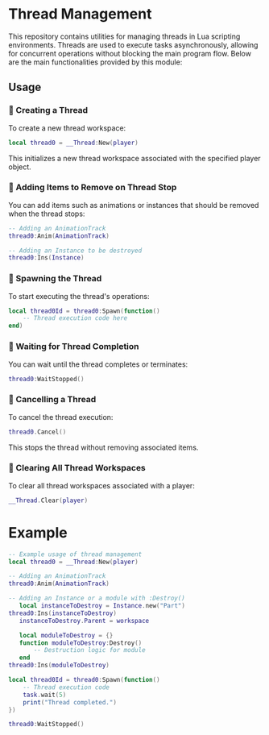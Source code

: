 # Thread Management

This repository contains utilities for managing threads in Lua scripting environments. Threads are used to execute tasks asynchronously, allowing for concurrent operations without blocking the main program flow. Below are the main functionalities provided by this module:

## Usage

### 🔹 Creating a Thread

To create a new thread workspace:

```lua
local thread0 = __Thread:New(player)
```
This initializes a new thread workspace associated with the specified player object.

### 🔹 Adding Items to Remove on Thread Stop
You can add items such as animations or instances that should be removed when the thread stops:

```lua
-- Adding an AnimationTrack
thread0:Anim(AnimationTrack)

-- Adding an Instance to be destroyed
thread0:Ins(Instance)
```

### 🔹 Spawning the Thread
To start executing the thread's operations:

```lua
local thread0Id = thread0:Spawn(function()
    -- Thread execution code here
end)
```

### 🔹 Waiting for Thread Completion
You can wait until the thread completes or terminates:

```lua
thread0:WaitStopped()
```

### 🔹 Cancelling a Thread
To cancel the thread execution:
```lua
thread0.Cancel()
```
This stops the thread without removing associated items.

### 🔹 Clearing All Thread Workspaces
To clear all thread workspaces associated with a player:

```lua
__Thread.Clear(player)
```

# Example
```lua
-- Example usage of thread management
local thread0 = __Thread:New(player)

-- Adding an AnimationTrack
thread0:Anim(AnimationTrack)

-- Adding an Instance or a module with :Destroy()
   local instanceToDestroy = Instance.new("Part")
thread0:Ins(instanceToDestroy)
   instanceToDestroy.Parent = workspace

   local moduleToDestroy = {}
   function moduleToDestroy:Destroy()
       -- Destruction logic for module
   end
thread0:Ins(moduleToDestroy)

local thread0Id = thread0:Spawn(function()
    -- Thread execution code
    task.wait(5)
    print("Thread completed.")
})

thread0:WaitStopped()
```
